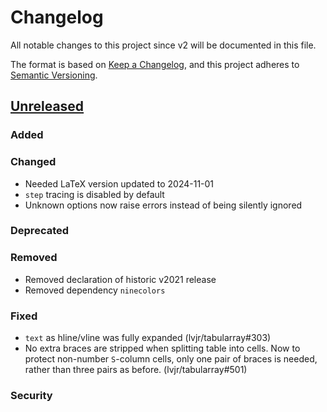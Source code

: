 # Changelog

All notable changes to this project since v2 will be documented in this file.

The format is based on [Keep a Changelog](https://keepachangelog.com/en/1.1.0/),
and this project adheres to [Semantic Versioning](https://semver.org/spec/v2.0.0.html).

## [Unreleased]

### Added

### Changed

- Needed LaTeX version updated to 2024-11-01
- `step` tracing is disabled by default
- Unknown options now raise errors instead of being silently ignored

### Deprecated

### Removed

- Removed declaration of historic v2021 release
- Removed dependency `ninecolors`

### Fixed

- `text` as hline/vline was fully expanded (lvjr/tabularray#303)
- No extra braces are stripped when splitting table into cells.
  Now to protect non-number `S`-column cells, only one pair of braces
  is needed, rather than three pairs as before. (lvjr/tabularray#501)

### Security

[unreleased]: https://github.com/muzimuzhi/tabularray/compare/2024A...HEAD
